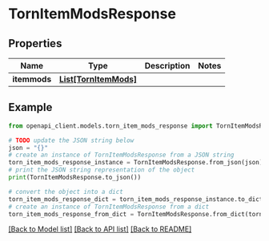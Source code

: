 # TornItemModsResponse


## Properties

Name | Type | Description | Notes
------------ | ------------- | ------------- | -------------
**itemmods** | [**List[TornItemMods]**](TornItemMods.md) |  | 

## Example

```python
from openapi_client.models.torn_item_mods_response import TornItemModsResponse

# TODO update the JSON string below
json = "{}"
# create an instance of TornItemModsResponse from a JSON string
torn_item_mods_response_instance = TornItemModsResponse.from_json(json)
# print the JSON string representation of the object
print(TornItemModsResponse.to_json())

# convert the object into a dict
torn_item_mods_response_dict = torn_item_mods_response_instance.to_dict()
# create an instance of TornItemModsResponse from a dict
torn_item_mods_response_from_dict = TornItemModsResponse.from_dict(torn_item_mods_response_dict)
```
[[Back to Model list]](../README.md#documentation-for-models) [[Back to API list]](../README.md#documentation-for-api-endpoints) [[Back to README]](../README.md)


